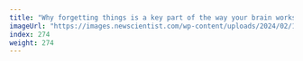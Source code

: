 ```yaml
---
title: "Why forgetting things is a key part of the way your brain works"
imageUrl: "https://images.newscientist.com/wp-content/uploads/2024/02/19103805/SEI_191640941.jpg?width=788"
index: 274
weight: 274
---
```

